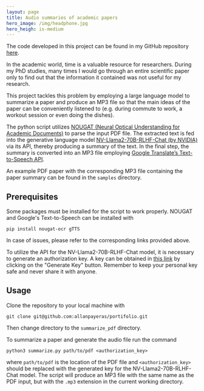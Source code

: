```yaml
---
layout: page
title: Audio summaries of academic papers
hero_image: /img/headphone.jpg
hero_heigh: is-medium
---
```



The code developed in this project can be found in my GitHub repository [here](https://github.com/allanpayeras/portfolio/tree/main/summarize_pdf).

In the academic world, time is a valuable resource for researchers.
During my PhD studies, many times I would go through an entire scientific paper only to find out that the information it contained was not useful for my research.

This project tackles this problem by employing a large language model to summarize a paper and produce an MP3 file so that the main ideas of the paper can be conveniently listened to (e.g. during commute to work, a workout session or even doing the dishes).

The python script utilizes [NOUGAT (Neural Optical Understanding for Academic Documents)](https://github.com/facebookresearch/nougat/tree/main) to parse the input PDF file.
The extracted text is fed into the generative language model [NV-Llama2-70B-RLHF-Chat (by NVIDIA)](https://catalog.ngc.nvidia.com/orgs/nvidia/teams/ai-foundation/models/nv-llama2-70b-rlhf) via its API, thereby producing a summary of the text.
In the final step, the summary is converted into an MP3 file employing [Google Translate’s Text-to-Speech API](https://gtts.readthedocs.io/en/latest/index.html).

An example PDF paper with the corresponding MP3 file containing the paper summary can be found in the `samples` directory.


## Prerequisites

Some packages must be installed for the script to work properly.
NOUGAT and Google's Text-to-Speech can be installed with
```
pip install nougat-ocr gTTS
```
In case of issues, please refer to the corresponding links provided above.

To utilize the API for the NV-Llama2-70B-RLHF-Chat model, it is necessary to generate an authorization key.
A key can be obtained in [this link](https://catalog.ngc.nvidia.com/orgs/nvidia/teams/ai-foundation/models/nv-llama2-70b-rlhf/api) by clicking on the "Generate Key" button.
Remember to keep your personal key safe and never share it with anyone.


## Usage

Clone the repository to your local machine with
```
git clone git@github.com:allanpayeras/portifolio.git
```
Then change directory to the `summarize_pdf` directory.

To summarize a paper and generate the audio file run the command
```
python3 summarize.py path/to/pdf <authorization_key>
```
where `path/to/pdf` is the location of the PDF file and `<authorization_key>` should be replaced with the generated key for the NV-Llama2-70B-RLHF-Chat model.
The script will produce an MP3 file with the same name as the PDF input, but with the `.mp3` extension in the current working directory.